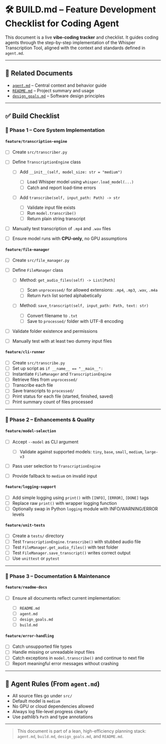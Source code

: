 # 🛠️ BUILD.md – Feature Development Checklist for Coding Agent

This document is a live **vibe-coding tracker** and checklist. It guides coding agents through the step-by-step implementation of the Whisper Transcription Tool, aligned with the context and standards defined in `agent.md`.

---

## 🔗 Related Documents

* [`agent.md`](./agent.md) – Central context and behavior guide
* [`README.md`](./README.md) – Project summary and usage
* [`design_goals.md`](./design_goals.md) – Software design principles

---

## ✅ Build Checklist

### 🎯 Phase 1 – Core System Implementation

#### `feature/transcription-engine`

* [ ] Create `src/transcriber.py`
* [ ] Define `TranscriptionEngine` class

  * [ ] Add `__init__(self, model_size: str = "medium")`

    * [ ] Load Whisper model using `whisper.load_model(...)`
    * [ ] Catch and report load-time errors
  * [ ] Add `transcribe(self, input_path: Path) -> str`

    * [ ] Validate input file exists
    * [ ] Run `model.transcribe()`
    * [ ] Return plain string transcript
* [ ] Manually test transcription of `.mp4` and `.wav` files
* [ ] Ensure model runs with **CPU-only**, no GPU assumptions

#### `feature/file-manager`

* [ ] Create `src/file_manager.py`
* [ ] Define `FileManager` class

  * [ ] Method: `get_audio_files(self) -> List[Path]`

    * [ ] Scan `unprocessed/` for allowed extensions: `.mp4`, `.mp3`, `.wav`, `.m4a`
    * [ ] Return `Path` list sorted alphabetically
  * [ ] Method: `save_transcript(self, input_path: Path, text: str)`

    * [ ] Convert filename to `.txt`
    * [ ] Save to `processed/` folder with UTF-8 encoding
* [ ] Validate folder existence and permissions
* [ ] Manually test with at least two dummy input files

#### `feature/cli-runner`

* [ ] Create `src/transcribe.py`
* [ ] Set up script as `if __name__ == "__main__":`
* [ ] Instantiate `FileManager` and `TranscriptionEngine`
* [ ] Retrieve files from `unprocessed/`
* [ ] Transcribe each file
* [ ] Save transcripts to `processed/`
* [ ] Print status for each file (started, finished, saved)
* [ ] Print summary count of files processed

---

### 🔧 Phase 2 – Enhancements & Quality

#### `feature/model-selection`

* [ ] Accept `--model` as CLI argument

  * [ ] Validate against supported models: `tiny`, `base`, `small`, `medium`, `large-v3`
* [ ] Pass user selection to `TranscriptionEngine`
* [ ] Provide fallback to `medium` on invalid input

#### `feature/logging-support`

* [ ] Add simple logging using `print()` with `[INFO]`, `[ERROR]`, `[DONE]` tags
* [ ] Replace raw `print()` with wrapper logging function
* [ ] Optionally swap in Python `logging` module with INFO/WARNING/ERROR levels

#### `feature/unit-tests`

* [ ] Create a `tests/` directory
* [ ] Test `TranscriptionEngine.transcribe()` with stubbed audio file
* [ ] Test `FileManager.get_audio_files()` with test folder
* [ ] Test `FileManager.save_transcript()` writes correct output
* [ ] Use `unittest` or `pytest`

---

### 📝 Phase 3 – Documentation & Maintenance

#### `feature/readme-docs`

* [ ] Ensure all documents reflect current implementation:

  * [ ] `README.md`
  * [ ] `agent.md`
  * [ ] `design_goals.md`
  * [ ] `build.md`

#### `feature/error-handling`

* [ ] Catch unsupported file types
* [ ] Handle missing or unreadable input files
* [ ] Catch exceptions in `model.transcribe()` and continue to next file
* [ ] Report meaningful error messages without crashing

---

## 📌 Agent Rules (From `agent.md`)

* All source files go under `src/`
* Default model is `medium`
* No GPU or cloud dependencies allowed
* Always log file-level progress clearly
* Use pathlib’s `Path` and type annotations

---

> This document is part of a lean, high-efficiency planning stack: `agent.md`, `build.md`, `design_goals.md`, and `README.md`.
